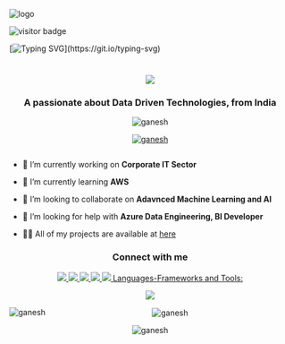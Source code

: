 ![logo](https://github.com/rganesh203/rganesh203/blob/main/Blue%20Modern%20Travel%20(Banner%20(Landscape))%20(1).jpg)

![visitor badge](https://visitor-badge.laobi.icu/badge?page_id=jwenjian.visitor-badge&left_color=red&right_color=green&left_text=Visitors)

[![Typing SVG](https://readme-typing-svg.demolab.com?font=Fira+Code&pause=1000&center=true&vcenter=true&random=false&width=435&lines=Hi+There!+👋,+I'm+R+Ganesh!)](https://git.io/typing-svg)

<h1 align="center">
  <img src="https://readme-typing-svg.herokuapp.com/?
font=Rightous&size=35&center=true&vCenter=true&width=500&height=70&duration=4000&lines=Hi+There!+👋,+I'm+R+Ganesh!;"/> 
</h1>
<h3 align="center">A passionate about Data Driven Technologies, from India</h3>
<p img align ="right" alt="coding" width="400" src="https://user-images.githubusercontent.com/55389276/140866485-8fb1c876-9a8f-4d6a-98dc-08c4981eaf70.gif" /> </p>

<p align="center"> <img src="https://komarev.com/ghpvc/?username=ganesh&label=Profile%20views&color=0e75b6&style=flat" alt="ganesh" /> </p>

<p align="center"> <a href="https://github.com/ryo-ma/github-profile-trophy"><img src="https://github-profile-trophy.vercel.app/?username=ganesh" alt="ganesh" /></a> </p>

<p align="center"> <a href="https://twitter.com/" target="blank"><img src="https://img.shields.io/twitter/follow/?logo=twitter&style=for-the-badge" alt="" /></a> </p>

- 🔭 I’m currently working on **Corporate IT Sector**

- 🌱 I’m currently learning **AWS**

- 👯 I’m looking to collaborate on **Adavnced Machine Learning and AI**

- 🤝 I’m looking for help with **Azure Data Engineering, BI Developer**

- 👨‍💻 All of my projects are available at [here](https://github.com/rganesh203/)

</div>

<div align="center">

<h3 align="center">Connect with me</h3>
<p align="center">
  <a href="mailto:rganesh0203@gmail.com">
    <img src="https://img.shields.io/badge/Gmail-D14836?style=for-the-badge&logo=gmail&logoColor=white" target="_blank" />
  </a>
  
  <a href="https://in.linkedin.com/in/r-ganesh-a86418155/" target="_blank">
    <img src="https://img.shields.io/badge/LinkedIn-0077B5?style=for-the-badge&logo=linkedin&logoColor=white" target="_blank" />
  </a>
  
  <a href="https://www.instagram.com/rg_data_talks/" target="_blank">
    <img src="https://img.shields.io/badge/Instagram-E4405F?style=for-the-badge&logo=instagram&logoColor=white" target="_blank />
  </a>
      
  <a href="https://www.youtube.com/channel/UCjX8fRMhCMFeIJBDCap1Mxw" target="_blank">
    <img src="https://img.shields.io/badge/YouTube-FF0000?style=for-the-badge&logo=youtube&logoColor=white" target="_blank />
  </a>

  <a href="https://www.facebook.com/profile.php?id=61552845922748" target="_blank">
    <img src="https://img.shields.io/badge/Facebook-1877F2?style=for-the-badge&logo=facebook&logoColor=white" target="_blank />
  </a>
</div>
  <hr/>
  
<h2 align="center"> Languages-Frameworks and Tools:</h2>
<br/>
<div align="center">
  <a href="https://skillicons.dev">
    <img src="https://skillicons.dev/icons?C,python,SQL-Sever,My-SQL,Cassendra,PowerBI,Linux,github,Arduino,docker"     /><br>
  </a>
</div>

<p><img align="left" src="https://github-readme-stats.vercel.app/api/top-langs?username=ganesh&show_icons=true&locale=en&layout=compact" alt="ganesh" /></p>

<p>&nbsp;<img align="center" src="https://github-readme-stats.vercel.app/api?username=ganesh&show_icons=true&locale=en" alt="ganesh" /></p>

<p><img align="center" src="https://github-readme-streak-stats.herokuapp.com/?user=ganesh&" alt="ganesh" /></p>


           
